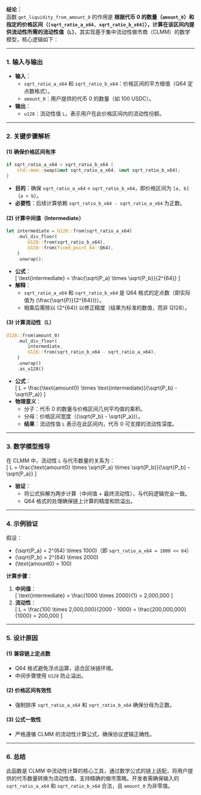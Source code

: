 **结论：**  
函数 `get_liquidity_from_amount_0` 的作用是 **根据代币 0 的数量（`amount_0`）和指定的价格区间（`[sqrt_ratio_a_x64, sqrt_ratio_b_x64]`），计算在该区间内提供流动性所需的流动性值（`L`）**。其实现基于集中流动性做市商（CLMM）的数学模型，核心逻辑如下：

---

### **1. 输入与输出**
- **输入**：  
  - `sqrt_ratio_a_x64` 和 `sqrt_ratio_b_x64`：价格区间的平方根值（Q64 定点数格式）。  
  - `amount_0`：用户提供的代币 0 的数量（如 100 USDC）。  
- **输出**：  
  - `u128`：流动性值 `L`，表示用户在此价格区间内的流动性份额。  

---

### **2. 关键步骤解析**
#### **(1) 确保价格区间有序**
```rust
if sqrt_ratio_a_x64 > sqrt_ratio_b_x64 {
    std::mem::swap(&mut sqrt_ratio_a_x64, &mut sqrt_ratio_b_x64);
}
```
- **目的**：确保 `sqrt_ratio_a_x64` < `sqrt_ratio_b_x64`，即价格区间为 `[a, b]`（`a < b`）。  
- **必要性**：后续计算依赖 `sqrt_ratio_b_x64 - sqrt_ratio_a_x64` 为正数。

#### **(2) 计算中间值（Intermediate）**
```rust
let intermediate = U128::from(sqrt_ratio_a_x64)
    .mul_div_floor(
        U128::from(sqrt_ratio_b_x64),
        U128::from(fixed_point_64::Q64),
    )
    .unwrap();
```
- **公式**：  
  \[
  \text{intermediate} = \frac{\sqrt{P_a} \times \sqrt{P_b}}{2^{64}}
  \]
- **解释**：  
  - `sqrt_ratio_a_x64` 和 `sqrt_ratio_b_x64` 是 Q64 格式的定点数（即实际值为 \(\frac{\sqrt{P}}{2^{64}}\)）。  
  - 相乘后需除以 \(2^{64}\) 以修正精度（结果为标准的数值，而非 Q128）。

#### **(3) 计算流动性（L）**
```rust
U128::from(amount_0)
    .mul_div_floor(
        intermediate,
        U128::from(sqrt_ratio_b_x64 - sqrt_ratio_a_x64),
    )
    .unwrap()
    .as_u128()
```
- **公式**：  
  \[
  L = \frac{\text{amount0} \times \text{intermediate}}{\sqrt{P_b} - \sqrt{P_a}}
  \]
- **物理意义**：  
  - 分子：代币 0 的数量与价格区间几何平均值的乘积。  
  - 分母：价格区间宽度（\(\sqrt{P_b} - \sqrt{P_a}\)）。  
  - **结果**：流动性值 `L` 表示在此区间内，代币 0 可支撑的流动性深度。

---

### **3. 数学模型推导**
在 CLMM 中，流动性 `L` 与代币数量的关系为：  
\[
L = \frac{\text{amount0} \times \sqrt{P_a} \times \sqrt{P_b}}{\sqrt{P_b} - \sqrt{P_a}}
\]
- **验证**：  
  - 将公式拆解为两步计算（中间值 + 最终流动性），与代码逻辑完全一致。  
  - Q64 格式的处理确保链上计算的精度和防溢出。

---

### **4. 示例验证**
假设：  
- \(\sqrt{P_a} = 2^{64} \times 1000\)（即 `sqrt_ratio_a_x64 = 1000 << 64`）  
- \(\sqrt{P_b} = 2^{64} \times 2000\)  
- \(\text{amount0} = 100\)  

**计算步骤**：  
1. **中间值**：  
   \[
   \text{intermediate} = \frac{1000 \times 2000}{1} = 2,000,000
   \]
2. **流动性**：  
   \[
   L = \frac{100 \times 2,000,000}{2000 - 1000} = \frac{200,000,000}{1000} = 200,000
   \]

---

### **5. 设计原因**
#### **(1) 兼容链上定点数**
- Q64 格式避免浮点运算，适合区块链环境。  
- 中间步骤使用 `U128` 防止溢出。

#### **(2) 价格区间有效性**
- 强制排序 `sqrt_ratio_a_x64` 和 `sqrt_ratio_b_x64` 确保分母为正数。

#### **(3) 公式一致性**
- 严格遵循 CLMM 的流动性计算公式，确保协议逻辑正确性。

---

### **6. 总结**
此函数是 CLMM 中流动性计算的核心工具，通过数学公式的链上适配，将用户提供的代币数量转换为流动性值，支持精确的做市策略。开发者需确保输入的 `sqrt_ratio_a_x64` 和 `sqrt_ratio_b_x64` 合法，且 `amount_0` 为非零值。